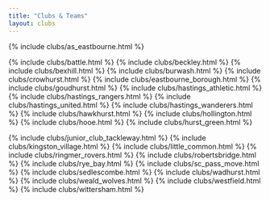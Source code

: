 ```yaml
---
title: "Clubs & Teams"
layout: clubs
---
```


{% include clubs/as_eastbourne.html %}

{% include clubs/battle.html %}
{% include clubs/beckley.html %}
{% include clubs/bexhill.html %}
{% include clubs/burwash.html %}
{% include clubs/crowhurst.html %}
{% include clubs/eastbourne_borough.html %}
{% include clubs/goudhurst.html %}
{% include clubs/hastings_athletic.html %}
{% include clubs/hastings_rangers.html %}
{% include clubs/hastings_united.html %}
{% include clubs/hastings_wanderers.html %}
{% include clubs/hawkhurst.html %}
{% include clubs/hollington.html %}
{% include clubs/hooe.html %}
{% include clubs/hurst_green.html %}

{% include clubs/junior_club_tackleway.html %}
{% include clubs/kingston_village.html %}
{% include clubs/little_common.html %}
{% include clubs/ringmer_rovers.html %}
{% include clubs/robertsbridge.html %}
{% include clubs/rye_bay.html %}
{% include clubs/sc_pass_move.html %}
{% include clubs/sedlescombe.html %}
{% include clubs/wadhurst.html %}
{% include clubs/weald_wolves.html %}
{% include clubs/westfield.html %}
{% include clubs/wittersham.html %}
